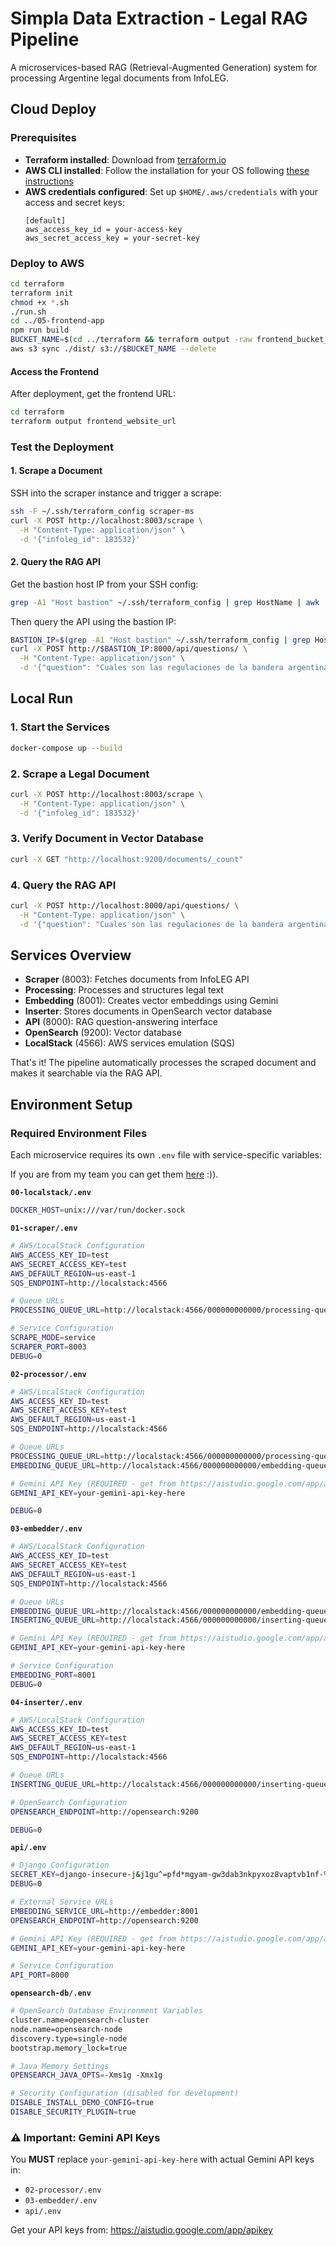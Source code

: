 # Simpla Data Extraction - Legal RAG Pipeline

A microservices-based RAG (Retrieval-Augmented Generation) system for processing Argentine legal documents from InfoLEG.

## Cloud Deploy

### Prerequisites
- **Terraform installed**: Download from [terraform.io](https://www.terraform.io/downloads)
- **AWS CLI installed**: Follow the installation for your OS following [these instructions](https://docs.aws.amazon.com/cli/latest/userguide/getting-started-install.html)
- **AWS credentials configured**: Set up `$HOME/.aws/credentials` with your access and secret keys:
  ```
  [default]
  aws_access_key_id = your-access-key
  aws_secret_access_key = your-secret-key
  ```

### Deploy to AWS
```bash
cd terraform
terraform init
chmod +x *.sh
./run.sh
cd ../05-frontend-app
npm run build
BUCKET_NAME=$(cd ../terraform && terraform output -raw frontend_bucket_name)
aws s3 sync ./dist/ s3://$BUCKET_NAME --delete
```

#### Access the Frontend
After deployment, get the frontend URL:
```bash
cd terraform
terraform output frontend_website_url
```

### Test the Deployment

#### 1. Scrape a Document
SSH into the scraper instance and trigger a scrape:
```bash
ssh -F ~/.ssh/terraform_config scraper-ms
curl -X POST http://localhost:8003/scrape \
  -H "Content-Type: application/json" \
  -d '{"infoleg_id": 183532}'
```

#### 2. Query the RAG API
Get the bastion host IP from your SSH config:
```bash
grep -A1 "Host bastion" ~/.ssh/terraform_config | grep HostName | awk '{print $2}'
```

Then query the API using the bastion IP:
```bash
BASTION_IP=$(grep -A1 "Host bastion" ~/.ssh/terraform_config | grep HostName | awk '{print $2}')
curl -X POST http://$BASTION_IP:8000/api/questions/ \
  -H "Content-Type: application/json" \
  -d '{"question": "Cuales son las regulaciones de la bandera argentina?"}'
```

## Local Run

### 1. Start the Services
```bash
docker-compose up --build
```

### 2. Scrape a Legal Document
```bash
curl -X POST http://localhost:8003/scrape \
  -H "Content-Type: application/json" \
  -d '{"infoleg_id": 183532}'
```

### 3. Verify Document in Vector Database
```bash
curl -X GET "http://localhost:9200/documents/_count"
```

### 4. Query the RAG API
```bash
curl -X POST http://localhost:8000/api/questions/ \
  -H "Content-Type: application/json" \
  -d '{"question": "Cuales son las regulaciones de la bandera argentina?"}'
```

## Services Overview
- **Scraper** (8003): Fetches documents from InfoLEG API
- **Processing**: Processes and structures legal text  
- **Embedding** (8001): Creates vector embeddings using Gemini
- **Inserter**: Stores documents in OpenSearch vector database
- **API** (8000): RAG question-answering interface
- **OpenSearch** (9200): Vector database
- **LocalStack** (4566): AWS services emulation (SQS)

That's it! The pipeline automatically processes the scraped document and makes it searchable via the RAG API.
## Environment Setup

### Required Environment Files

Each microservice requires its own `.env` file with service-specific variables:

If you are from my team you can get them [here](https://drive.google.com/drive/folders/1XEpPmQm6z2dnG0xC7MYaAdGQx2zoRG0F?usp=drive_link) :)).

**`00-localstack/.env`**
```bash
DOCKER_HOST=unix:///var/run/docker.sock
```

**`01-scraper/.env`**
```bash
# AWS/LocalStack Configuration
AWS_ACCESS_KEY_ID=test
AWS_SECRET_ACCESS_KEY=test  
AWS_DEFAULT_REGION=us-east-1
SQS_ENDPOINT=http://localstack:4566

# Queue URLs
PROCESSING_QUEUE_URL=http://localstack:4566/000000000000/processing-queue

# Service Configuration
SCRAPE_MODE=service
SCRAPER_PORT=8003
DEBUG=0
```

**`02-processor/.env`**
```bash
# AWS/LocalStack Configuration  
AWS_ACCESS_KEY_ID=test
AWS_SECRET_ACCESS_KEY=test
AWS_DEFAULT_REGION=us-east-1
SQS_ENDPOINT=http://localstack:4566

# Queue URLs
PROCESSING_QUEUE_URL=http://localstack:4566/000000000000/processing-queue
EMBEDDING_QUEUE_URL=http://localstack:4566/000000000000/embedding-queue

# Gemini API Key (REQUIRED - get from https://aistudio.google.com/app/apikey)
GEMINI_API_KEY=your-gemini-api-key-here

DEBUG=0
```

**`03-embedder/.env`**
```bash
# AWS/LocalStack Configuration
AWS_ACCESS_KEY_ID=test
AWS_SECRET_ACCESS_KEY=test
AWS_DEFAULT_REGION=us-east-1  
SQS_ENDPOINT=http://localstack:4566

# Queue URLs
EMBEDDING_QUEUE_URL=http://localstack:4566/000000000000/embedding-queue
INSERTING_QUEUE_URL=http://localstack:4566/000000000000/inserting-queue

# Gemini API Key (REQUIRED - get from https://aistudio.google.com/app/apikey)
GEMINI_API_KEY=your-gemini-api-key-here

# Service Configuration
EMBEDDING_PORT=8001
DEBUG=0
```

**`04-inserter/.env`**
```bash
# AWS/LocalStack Configuration
AWS_ACCESS_KEY_ID=test
AWS_SECRET_ACCESS_KEY=test
AWS_DEFAULT_REGION=us-east-1
SQS_ENDPOINT=http://localstack:4566

# Queue URLs  
INSERTING_QUEUE_URL=http://localstack:4566/000000000000/inserting-queue

# OpenSearch Configuration
OPENSEARCH_ENDPOINT=http://opensearch:9200

DEBUG=0
```

**`api/.env`**
```bash
# Django Configuration
SECRET_KEY=django-insecure-j&j1gu^=pfd*mgyam-gw3dab3nkpyxoz8vaptvb1nf-%o1csr_
DEBUG=0

# External Service URLs
EMBEDDING_SERVICE_URL=http://embedder:8001
OPENSEARCH_ENDPOINT=http://opensearch:9200

# Gemini API Key (REQUIRED - get from https://aistudio.google.com/app/apikey) 
GEMINI_API_KEY=your-gemini-api-key-here

# Service Configuration
API_PORT=8000
```

**`opensearch-db/.env`**
```bash
# OpenSearch Database Environment Variables
cluster.name=opensearch-cluster
node.name=opensearch-node
discovery.type=single-node
bootstrap.memory_lock=true

# Java Memory Settings
OPENSEARCH_JAVA_OPTS=-Xms1g -Xmx1g

# Security Configuration (disabled for development)
DISABLE_INSTALL_DEMO_CONFIG=true
DISABLE_SECURITY_PLUGIN=true
```

### ⚠️ Important: Gemini API Keys

You **MUST** replace `your-gemini-api-key-here` with actual Gemini API keys in:
- `02-processor/.env`
- `03-embedder/.env` 
- `api/.env`

Get your API keys from: https://aistudio.google.com/app/apikey
